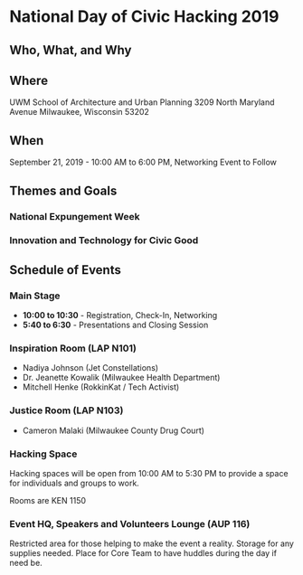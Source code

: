 # National Day of Civic Hacking 2019

## Who, What, and Why

## Where
UWM School of Architecture and Urban Planning
3209 North Maryland Avenue
Milwaukee, Wisconsin 53202

## When
September 21, 2019 - 10:00 AM to 6:00 PM, Networking Event to Follow

## Themes and Goals

### National Expungement Week

### Innovation and Technology for Civic Good

## Schedule of Events

### Main Stage

* **10:00 to 10:30** - Registration, Check-In, Networking
* **5:40 to 6:30** - Presentations and Closing Session

### Inspiration Room (LAP N101)

- Nadiya Johnson (Jet Constellations)
- Dr. Jeanette Kowalik (Milwaukee Health Department)
- Mitchell Henke (RokkinKat / Tech Activist)

### Justice Room (LAP N103)

- Cameron Malaki (Milwaukee County Drug Court)

### Hacking Space 
Hacking spaces will be open from 10:00 AM to 5:30 PM to provide a space for individuals and groups to work.

Rooms are KEN 1150

### Event HQ, Speakers and Volunteers Lounge (AUP 116)

Restricted area for those helping to make the event a reality. Storage for any supplies needed. Place for Core Team to have huddles during the day if need be.
